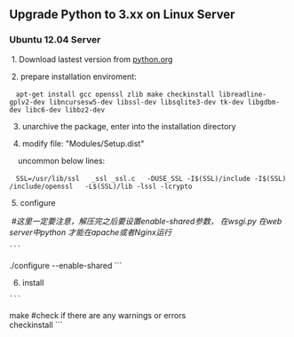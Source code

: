## Upgrade Python to 3.xx on Linux Server

### Ubuntu 12.04 Server  
  1. Download lastest version from [python.org](https://www.python.org/download)
  
  2. prepare installation enviroment:
  
    ```
apt-get install gcc openssl zlib make checkinstall libreadline-gplv2-dev libncursesw5-dev libssl-dev libsqlite3-dev tk-dev libgdbm-dev libc6-dev libbz2-dev
    ```
    
  3. unarchive the package, enter into the installation directory
  
  4. modify file: "Modules/Setup.dist"
  
     uncommon below lines:
     
    ```
SSL=/usr/lib/ssl  
_ssl _ssl.c  
-DUSE_SSL -I$(SSL)/include -I$(SSL)  /include/openssl  
-L$(SSL)/lib -lssl -lcrypto
    ```
    
  5. configure
  
  _#这里一定要注意，解压完之后要设置enable-shared参数， 在wsgi.py 在web server中python 才能在apache或者Nginx运行_  
  
    ```
./configure --enable-shared
    ``` 
    
  6. install
  
    ```
make #check if there are any warnings or errors  
checkinstall
    ```
